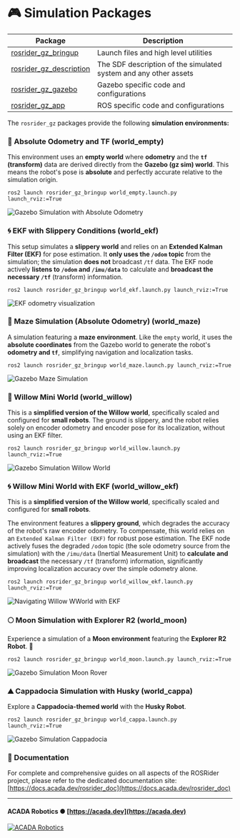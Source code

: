 # 🎮 Simulation Packages

| Package                                                                                              | Description                                                      |
|------------------------------------------------------------------------------------------------------|------------------------------------------------------------------|
| [rosrider_gz_bringup](https://github.com/acadadev/rosrider_gz/tree/main/rosrider_gz_bringup)         | Launch files and high level utilities                            |
| [rosrider_gz_description](https://github.com/acadadev/rosrider_gz/tree/main/rosrider_gz_description) | The SDF description of the simulated system and any other assets |
| [rosrider_gz_gazebo](https://github.com/acadadev/rosrider_gz/tree/main/rosrider_gz_gazebo)           | Gazebo specific code and configurations                          |
| [rosrider_gz_app](https://github.com/acadadev/rosrider/tree/main/rosrider_gz_app)                    | ROS specific code and configurations                             |

The `rosrider_gz` packages provide the following **simulation environments:**

### 📏 Absolute Odometry and TF (world_empty)

This environment uses an **empty world** where **odometry** and the **`tf` (transform)** data are derived directly from the **Gazebo (gz sim) world**. This means the robot's pose is **absolute** and perfectly accurate relative to the simulation origin.

```
ros2 launch rosrider_gz_bringup world_empty.launch.py launch_rviz:=True
```

![Gazebo Simulation with Absolute Odometry](https://docs.acada.dev/rosrider_doc/images/rosrider/gazebo_empty_world.png)

### 🌀 EKF with Slippery Conditions (world_ekf)

This setup simulates a **slippery world** and relies on an **Extended Kalman Filter (EKF)** for pose estimation.
It **only uses the `/odom` topic** from the simulation; the simulation **does not** broadcast `/tf` data.
The EKF node actively **listens to `/odom` and `/imu/data`** to calculate and **broadcast the necessary `/tf`** (transform) information.

```
ros2 launch rosrider_gz_bringup world_ekf.launch.py launch_rviz:=True
```

![EKF odometry visualization](https://docs.acada.dev/rosrider_doc/images/rosrider/rviz_ekf_odometry.png)

### 🔳 Maze Simulation (Absolute Odometry) (world_maze)

A simulation featuring a **maze environment**. Like the `empty` world, it uses the **absolute coordinates** from the Gazebo world to generate the robot's **odometry and `tf`**, simplifying navigation and localization tasks.

```
ros2 launch rosrider_gz_bringup world_maze.launch.py launch_rviz:=True
```

![Gazebo Maze Simulation](https://docs.acada.dev/rosrider_doc/images/rosrider/gazebo_maze_world.png)


### 🏢 Willow Mini World (world_willow)

This is a **simplified version of the Willow world**, specifically scaled and configured for **small robots**.
The ground is slippery, and the robot relies solely on encoder odometry and encoder pose for its localization, without using an EKF filter.

```
ros2 launch rosrider_gz_bringup world_willow.launch.py launch_rviz:=True
```

![Gazebo Simulation Willow World](https://docs.acada.dev/rosrider_doc/images/rosrider/gazebo_willow_world.png)

### 🌀 Willow Mini World with EKF (world_willow_ekf)

This is a **simplified version of the Willow world**, specifically scaled and configured for **small robots**.  

The environment features a **slippery ground**, which degrades the accuracy of the robot's raw encoder odometry. 
To compensate, this world relies on an `Extended Kalman Filter (EKF)` for robust pose estimation. 
The EKF node actively fuses the degraded `/odom` topic (the sole odometry source from the simulation) 
with the `/imu/data` (Inertial Measurement Unit) to **calculate and broadcast** the necessary `/tf` (transform) information,
significantly improving localization accuracy over the simple odometry alone.

```
ros2 launch rosrider_gz_bringup world_willow_ekf.launch.py launch_rviz:=True
```

![Navigating Willow WWorld with EKF](https://docs.acada.dev/rosrider_doc/images/rosrider/nav_local_global_map.png)


### 🌕 Moon Simulation with Explorer R2 (world_moon)

Experience a simulation of a **Moon environment** featuring the **Explorer R2 Robot**. 🚀

```
ros2 launch rosrider_gz_bringup world_moon.launch.py launch_rviz:=True
```

![Gazebo Simulation Moon Rover](https://docs.acada.dev/rosrider_doc/images/rosrider/gazebo_moon_world.png)

### ⛰️ Cappadocia Simulation with Husky (world_cappa)

Explore a **Cappadocia-themed world** with the **Husky Robot**.

```
ros2 launch rosrider_gz_bringup world_cappa.launch.py launch_rviz:=True
```

![Gazebo Simulation Cappadocia](https://docs.acada.dev/rosrider_doc/images/rosrider/gazebo_cappa_world.png)

### 📖 Documentation

For complete and comprehensive guides on all aspects of the ROSRider project, please refer to the dedicated documentation site: [https://docs.acada.dev/rosrider_doc](https://docs.acada.dev/rosrider_doc)

---
#### ACADA Robotics ● [https://acada.dev](https://acada.dev)  
[![ACADA Robotics](https://docs.acada.dev/rosrider_doc/images/logo.svg)](https://acada.dev)

